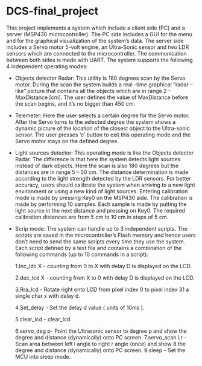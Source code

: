 # DCS-final_project
This project implements a system which include a client side (PC) and a server (MSP430 microcontroller). The PC side includes a GUI for the menu and for the graphical visualization of the system’s data. The server side includes a Servo motor 5-volt engine, an Ultra-Sonic sensor and two LDR sensors which are connected to the microcontroller.  The communication between both sides is made with UART.
The system supports the following 4 independent operating modes:
-	Objects detector Radar: 
This utility is 180 degrees scan by the Servo motor. During the scan the system builds  a real -time graphical “radar – like” picture that contains all the objects which are in range 2 – MaxDistance [cm]. The user defines the value of MaxDistance before the scan begins, and it’s  no bigger than 450 cm.

-	Telemeter:
Here the user selects a certain degree for the Servo motor. After the Servo turns to the selected degree the system shows a dynamic picture of the location of the closest object to the Ultra-sonic sensor. The user presses ‘e’ button to exit this operating mode and the Servo motor stays on the defined degree.

-	Light sources detector:
This operating mode is like the Objects detector Radar. The difference is that here the system detects light sources instead of dark objects. Here the scan is also 180 degrees but the distances are in range 5 – 50 cm. The distance determination is made according to the light strength detected by the LDR sensors.  For better accuracy, users should calibrate the system when arriving to a new light environment or using a new kind of light sources.
Entering calibration mode is made by pressing Key0 on the MSP430 side. The calibration is made by performing 10 samples. Each sample is made by putting the light source in the next distance and pressing on Key0. The required calibration distances are from 5 cm to 10 cm in steps of 5 cm.

-	Scrip mode:
The system can handle up to 3 independent scripts. The scripts are saved in the microcontroller’s Flash memory and hence  users don’t need to send the same scripts every time they use the system. Each script defined by a text file and contains a combination of the following commands (up to 10 commands in a script):

    1.Inc_ldc X  - counting from 0 to X with delay D is displayed on the LCD.
 	
    2.dec_lcd X - counting from X to 0 with delay D is displayed on the LCD.
    
    3.Rra_lcd - Rotate right onto LCD from pixel index 0 to pixel index 31 a single char x with delay d.
 	
    4.Set_delay - Set the delay d value ( units of 10ms ).
 	
    5.clear_lcd - clear_lcd.
 	
    6.servo_deg p- Point the Ultrasonic sensor to degree p and show the degree and distance (dynamically) onto PC screen.
    7.servo_scan l,r -  Scan area between left l angle to right r angle (once) and show
    8.the degree and distance (dynamically) onto PC screen.
    9.sleep - Set the MCU into sleep mode.


